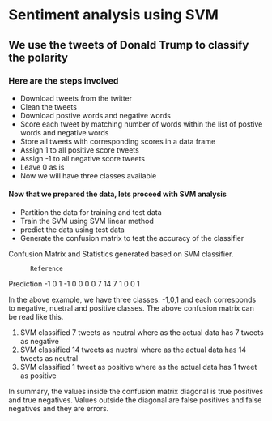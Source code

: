 # Sentiment analysis using SVM
## We use the tweets of Donald Trump to classify the polarity
### Here are the steps involved
- Download tweets from the twitter
- Clean the tweets
- Download postive words and negative words
- Score each tweet by matching number of words within the list of postive words and negative words
- Store all tweets with corresponding scores in a data frame
- Assign 1 to all positive score tweets
- Assign -1 to all negative score tweets
- Leave 0 as is
- Now we will have three classes available
#### Now that we prepared the data, lets proceed with SVM analysis
- Partition the data for training and test data
- Train the SVM using SVM linear method
- predict the data using test data
- Generate the confusion matrix to test the accuracy of the classifier

Confusion Matrix and Statistics generated based on SVM classifier.

          Reference
Prediction -1  0  1
        -1  0  0  0
        0   7 14  7
        1   0  0  1

In the above example, we have three classes: -1,0,1 and each corresponds to negative, nuetral and positive classes.
The above confusion matrix can be read like this.
1. SVM classified 7 tweets as neutral where as the actual data has 7 tweets as negative
2. SVM classified 14 tweets as nuetral where as the actual data has 14 tweets as neutral
3. SVM classified 1 tweet as positive where as the actual data has 1 tweet as positive

In summary, the values inside the confusion matrix diagonal is true positives and true negatives. 
Values outside the diagonal are false positives and false negatives and they are errors.
